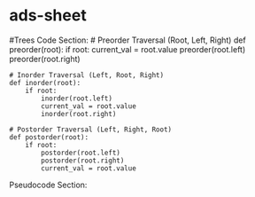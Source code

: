 # ads-sheet



#Trees 
Code Section:
    # Preorder Traversal (Root, Left, Right)
    def preorder(root):
        if root:
            current_val = root.value
            preorder(root.left)
            preorder(root.right)

    # Inorder Traversal (Left, Root, Right)
    def inorder(root):
        if root:
            inorder(root.left)
            current_val = root.value
            inorder(root.right)

    # Postorder Traversal (Left, Right, Root)
    def postorder(root):
        if root:
            postorder(root.left)
            postorder(root.right)
            current_val = root.value
Pseudocode Section:

